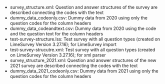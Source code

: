 - survey_structure.xml: Question and answer structures of the survey are described connecting the codes with the text
- dummy_data_codeonly.csv: Dummy data from 2020 using only the question codes for the column headers
- dummy_data_codeandtext.csv: Dummy data from 2020 using the code and the question text for the column headers
- test-survey-structure.lss: Test survey with all question types (created on LimeSurvey Version 3.27.16); for LimeSurvey import
- test-survey-strucutre.xml: Test survey with all question types (created on LimeSurvey Version 3.27.16); for xml parser
- survey_structure_2021.xml: Question and answer structures of the new 2021 survey are described connecting the codes with the text
- dummy_data_2021_codeonly.csv: Dummy data from 2021 using only the question codes for the column headers
